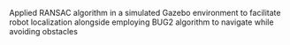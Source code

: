 Applied RANSAC algorithm in a simulated Gazebo environment to facilitate robot localization alongside employing
BUG2 algorithm to navigate while avoiding obstacles
